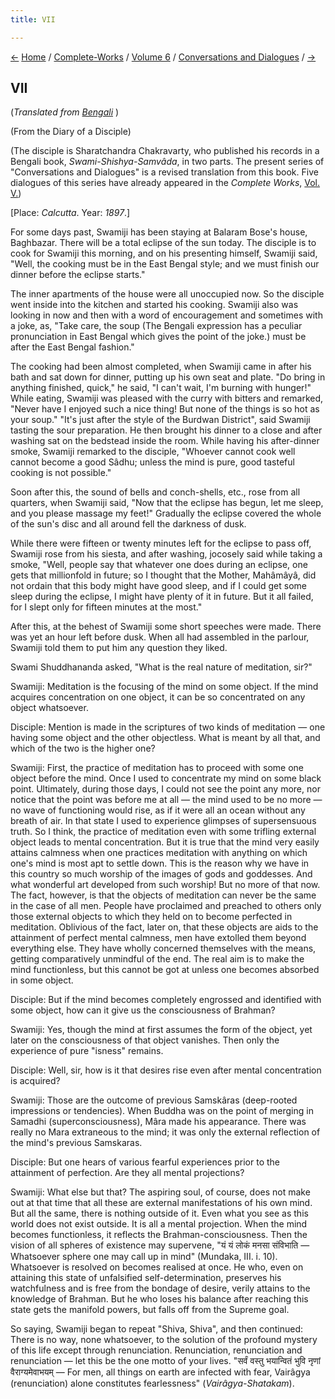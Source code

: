```yaml
---
title: VII

---
```

<div>

[←](vi_sharat_chakravarty.htm) [Home](../../../index.htm) /
[Complete-Works](../../complete_works.htm) / [Volume
6](../volume_6_contents.htm) / [Conversations and
Dialogues](conversations_and_dialogues_contents.htm)
/ [→](viii_sharat_chakravarty.htm)

  

## VII

(*Translated from [Bengali](swami_shishya_10e7.pdf)* )

(From the Diary of a Disciple)

(The disciple is Sharatchandra Chakravarty, who published his records in
a Bengali book, *Swami-Shishya-Samvâda*, in two parts. The present
series of "Conversations and Dialogues" is a revised translation from
this book. Five dialogues of this series have already appeared in the
*Complete Works*, [Vol.
V.](../../volume_5/conversations_and_dialogues/xi_xv_from_the_diary_of_a_disciple.htm))

\[Place: *Calcutta*. Year: *1897*.\]

For some days past, Swamiji has been staying at Balaram Bose's house,
Baghbazar. There will be a total eclipse of the sun today. The disciple
is to cook for Swamiji this morning, and on his presenting himself,
Swamiji said, "Well, the cooking must be in the East Bengal style; and
we must finish our dinner before the eclipse starts."

The inner apartments of the house were all unoccupied now. So the
disciple went inside into the kitchen and started his cooking. Swamiji
also was looking in now and then with a word of encouragement and
sometimes with a joke, as, "Take care, the soup (The Bengali expression
has a peculiar pronunciation in East Bengal which gives the point of the
joke.) must be after the East Bengal fashion."

The cooking had been almost completed, when Swamiji came in after his
bath and sat down for dinner, putting up his own seat and plate. "Do
bring in anything finished, quick," he said, "I can't wait, I'm burning
with hunger!" While eating, Swamiji was pleased with the curry with
bitters and remarked, "Never have I enjoyed such a nice thing! But none
of the things is so hot as your soup." "It's just after the style of the
Burdwan District", said Swamiji tasting the sour preparation. He then
brought his dinner to a close and after washing sat on the bedstead
inside the room. While having his after-dinner smoke, Swamiji remarked
to the disciple, "Whoever cannot cook well cannot become a good Sâdhu;
unless the mind is pure, good tasteful cooking is not possible."

Soon after this, the sound of bells and conch-shells, etc., rose from
all quarters, when Swamiji said, "Now that the eclipse has begun, let me
sleep, and you please massage my feet!" Gradually the eclipse covered
the whole of the sun's disc and all around fell the darkness of dusk.

While there were fifteen or twenty minutes left for the eclipse to pass
off, Swamiji rose from his siesta, and after washing, jocosely said
while taking a smoke, "Well, people say that whatever one does during an
eclipse, one gets that millionfold in future; so I thought that the
Mother, Mahâmâyâ, did not ordain that this body might have good sleep,
and if I could get some sleep during the eclipse, I might have plenty of
it in future. But it all failed, for I slept only for fifteen minutes at
the most."

After this, at the behest of Swamiji some short speeches were made.
There was yet an hour left before dusk. When all had assembled in the
parlour, Swamiji told them to put him any question they liked.

Swami Shuddhananda asked, "What is the real nature of meditation, sir?"

Swamiji: Meditation is the focusing of the mind on some object. If the
mind acquires concentration on one object, it can be so concentrated on
any object whatsoever.

Disciple: Mention is made in the scriptures of two kinds of meditation —
one having some object and the other objectless. What is meant by all
that, and which of the two is the higher one?

Swamiji: First, the practice of meditation has to proceed with some one
object before the mind. Once I used to concentrate my mind on some black
point. Ultimately, during those days, I could not see the point any
more, nor notice that the point was before me at all — the mind used to
be no more — no wave of functioning would rise, as if it were all an
ocean without any breath of air. In that state I used to experience
glimpses of supersensuous truth. So I think, the practice of meditation
even with some trifling external object leads to mental concentration.
But it is true that the mind very easily attains calmness when one
practices meditation with anything on which one's mind is most apt to
settle down. This is the reason why we have in this country so much
worship of the images of gods and goddesses. And what wonderful art
developed from such worship! But no more of that now. The fact, however,
is that the objects of meditation can never be the same in the case of
all men. People have proclaimed and preached to others only those
external objects to which they held on to become perfected in
meditation. Oblivious of the fact, later on, that these objects are aids
to the attainment of perfect mental calmness, men have extolled them
beyond everything else. They have wholly concerned themselves with the
means, getting comparatively unmindful of the end. The real aim is to
make the mind functionless, but this cannot be got at unless one becomes
absorbed in some object.

Disciple: But if the mind becomes completely engrossed and identified
with some object, how can it give us the consciousness of Brahman?

Swamiji: Yes, though the mind at first assumes the form of the object,
yet later on the consciousness of that object vanishes. Then only the
experience of pure "isness" remains.

Disciple: Well, sir, how is it that desires rise even after mental
concentration is acquired?

Swamiji: Those are the outcome of previous Samskâras (deep-rooted
impressions or tendencies). When Buddha was on the point of merging in
Samadhi (superconsciousness), Mâra made his appearance. There was really
no Mara extraneous to the mind; it was only the external reflection of
the mind's previous Samskaras.

Disciple: But one hears of various fearful experiences prior to the
attainment of perfection. Are they all mental projections?

Swamiji: What else but that? The aspiring soul, of course, does not make
out at that time that all these are external manifestations of his own
mind. But all the same, there is nothing outside of it. Even what you
see as this world does not exist outside. It is all a mental projection.
When the mind becomes functionless, it reflects the
Brahman-consciousness. Then the vision of all spheres of existence may
supervene, "यं यं लोकं मनसा संविभाति — Whatsoever sphere one may call up
in mind" (Mundaka, III. i. 10). Whatsoever is resolved on becomes
realised at once. He who, even on attaining this state of unfalsified
self-determination, preserves his watchfulness and is free from the
bondage of desire, verily attains to the knowledge of Brahman. But he
who loses his balance after reaching this state gets the manifold
powers, but falls off from the Supreme goal.

So saying, Swamiji began to repeat "Shiva, Shiva", and then continued:
There is no way, none whatsoever, to the solution of the profound
mystery of this life except through renunciation. Renunciation,
renunciation and renunciation — let this be the one motto of your lives.
"सर्वं वस्तु भयान्वितं भुवि नृणां वैराग्यमेवाभयम् — For men, all things
on earth are infected with fear, Vairâgya (renunciation) alone
constitutes fearlessness" (*Vairâgya-Shatakam*).

</div>
